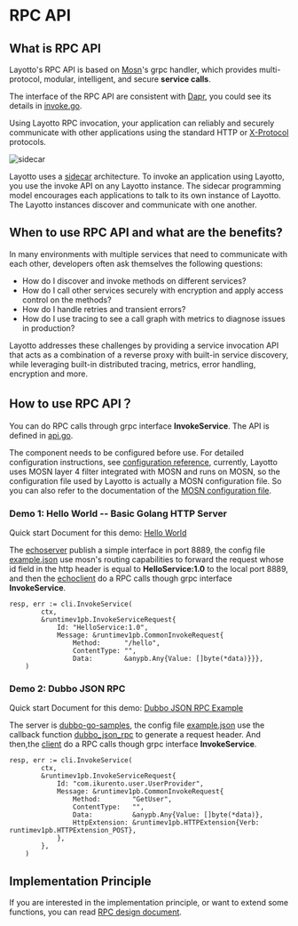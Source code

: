 # RPC API
## What is RPC API
Layotto's RPC API is based on [Mosn](https://mosn.io/en/)'s grpc handler, which provides multi-protocol, modular, intelligent, and secure **service calls**.

The interface of the RPC API are consistent with [Dapr](https://docs.dapr.io/developing-applications/building-blocks/service-invocation/service-invocation-overview/), you could see its details in [invoke.go](https://github.com/mosn/layotto/blob/3802c4591181fdbcfb7dd07cbbdbadeaaada650a/sdk/go-sdk/client/invoke.go).

Using Layotto RPC invocation, your application can reliably and securely communicate with other applications using the standard  HTTP or [X-Protocol](https://www.servicemesher.com/blog/x-protocol-common-address-solution/) protocols.

![sidecar](https://mosn.io/en/docs/concept/sidecar-pattern/sidecar-pattern.jpg)

Layotto uses a [sidecar](https://mosn.io/en/docs/concept/sidecar-pattern/) architecture. To invoke an application using Layotto, you use the invoke API on any Layotto instance. The sidecar programming model encourages each applications to talk to its own instance of Layotto. The Layotto instances discover and communicate with one another.


## When to use RPC API and what are the benefits?
In many environments with multiple services that need to communicate with each other, developers often ask themselves the following questions:

- How do I discover and invoke methods on different services? 
- How do I call other services securely with encryption and apply access control on the methods? 
- How do I handle retries and transient errors? 
- How do I use tracing to see a call graph with metrics to diagnose issues in production?

Layotto addresses these challenges by providing a service invocation API that acts as a combination of a reverse proxy with built-in service discovery, while leveraging built-in distributed tracing, metrics, error handling, encryption and more.

## How to use RPC API？
You can do RPC calls through grpc interface **InvokeService**. The API is defined in [api.go](https://github.com/mosn/layotto/blob/77e0a4b2af063ff9e365a933c4735655898de369/pkg/grpc/api.go).

The component needs to be configured before use. For detailed configuration instructions, see [configuration reference](https://mosn.io/layotto/#/en/configuration/overview), currently, Layotto uses MOSN layer 4 filter integrated with MOSN and runs on MOSN, so the configuration file used by Layotto is actually a MOSN configuration file. So you can also refer to the documentation of the [MOSN configuration file](https://mosn.io/en/docs/configuration/).

### Demo 1: Hello World -- Basic Golang HTTP Server
Quick start Document for this demo: [Hello World](https://mosn.io/layotto/#/en/start/rpc/helloworld)

The [echoserver](https://github.com/mosn/layotto/blob/77e0a4b2af063ff9e365a933c4735655898de369/demo/rpc/http/echoserver/echoserver.go) publish a simple interface in port 8889, the config file [example.json](https://github.com/mosn/layotto/blob/77e0a4b2af063ff9e365a933c4735655898de369/demo/rpc/http/example.json) use mosn's routing capabilities to forward the request whose id field in the http header is equal to **HelloService:1.0** to the local port 8889, and then the [echoclient](https://github.com/mosn/layotto/blob/b66b998f50901f8bd1cce035478579c1b47f986d/demo/rpc/http/echoclient/echoclient.go) do a RPC calls though grpc interface **InvokeService**. 

```golang
resp, err := cli.InvokeService(
		ctx,
		&runtimev1pb.InvokeServiceRequest{
			Id: "HelloService:1.0",
			Message: &runtimev1pb.CommonInvokeRequest{
				Method:      "/hello",
				ContentType: "",
				Data:        &anypb.Any{Value: []byte(*data)}}},
	)
```

### Demo 2: Dubbo JSON RPC
Quick start Document for this demo: [Dubbo JSON RPC Example](https://mosn.io/layotto/#/en/start/rpc/dubbo_json_rpc)

The server is [dubbo-go-samples](https://github.com/apache/dubbo-go-samples), the config file [example.json](https://github.com/mosn/layotto/blob/77e0a4b2af063ff9e365a933c4735655898de369/demo/rpc/dubbo_json_rpc/example.json) use the callback function [dubbo_json_rpc](https://github.com/mosn/layotto/blob/8db7a2297bd05d1b0c4452cc980d8f6412a82f3a/components/rpc/callback/dubbo_json_rpc.go) to generate a request header.
And then,the [client](https://github.com/mosn/layotto/blob/b66b998f50901f8bd1cce035478579c1b47f986d/demo/rpc/dubbo_json_rpc/dubbo_json_client/client.go) do a RPC calls though grpc interface **InvokeService**. 

```golang
resp, err := cli.InvokeService(
		ctx,
		&runtimev1pb.InvokeServiceRequest{
			Id: "com.ikurento.user.UserProvider",
			Message: &runtimev1pb.CommonInvokeRequest{
				Method:        "GetUser",
				ContentType:   "",
				Data:          &anypb.Any{Value: []byte(*data)},
				HttpExtension: &runtimev1pb.HTTPExtension{Verb: runtimev1pb.HTTPExtension_POST},
			},
		},
	)
```

## Implementation Principle
If you are interested in the implementation principle, or want to extend some functions, you can read [RPC design document](https://mosn.io/layotto/#/en/design/rpc/rpc-design-doc).